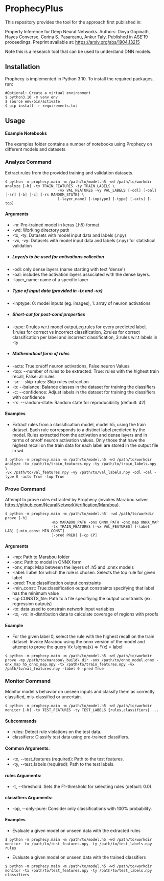 # ProphecyPlus
This repository provides the tool for the approach first published in:

Property Inference for Deep Neural Networks.
Authors: Divya Gopinath, Hayes Converse, Corina S. Pasareanu, Ankur Taly.
Published in ASE'19 proceedings. Preprint available at: https://arxiv.org/abs/1904.13215

Note this is a research tool that can be used to understand DNN models.


## Installation
Prophecy is implemented in Python 3.10. To install the required packages, run:

```shell
#Optional: Create a virtual environment
$ python3.10 -m venv env
$ source env/bin/activate
$ pip install -r requirements.txt
```

## Usage

#### Example Notebooks
The examples folder contains a number of notebooks using Prophecy on different models and datasets.

### Analyze Command

Extract rules from the provided training and validation datasets.


```shell
$ python -m prophecy.main -m /path/to/model.h5 -wd /path/to/workdir analyze [-h] -tx TRAIN_FEATURES -ty TRAIN_LABELS \
						-vx VAL_FEATURES -vy VAL_LABELS [-odl] [-oal] [-sr] [-b] [-c] [-rs RANDOM_STATE] \
						[-layer_name] [-inptype] [-type] [-acts] [-top]
```

#### Arguments

- -m: Pre-trained model in keras (.h5) format
- -wd: Working directory path
- -tx, -ty: Datasets with model input data and labels (.npy) 
- -vx, -vy: Datasets with model input data and labels (.npy) for statistical validation
- ##### Layer/s to be used for activations collection
- -odl: only dense layers (name starting with text 'dense')
- -oal: includes the activation layers associated with the dense layers.
- -layer_name: name of a specific layer
- ##### Type of input data (provided in -tx and -vx)
- -inptype: 0: model inputs (eg. images), 1: array of neuron activations
- ##### Short-cut for post-cond properties
- -type: 0:rules w.r.t model output,eg.rules for every predicted label, 1:rules for correct vs incorrect classification, 2:rules for correct classification per label and incorrect classification, 3:rules w.r.t labels in -ty
- ##### Mathematical form of rules
- -acts: True:on/off neuron activations, False:neuron Values
- -top: --number of rules to be extracted: True: rules with the highest train recall, False: all rules
- -sr: --skip-rules: Skip rules extraction
- -b: --balance: Balance classes in the dataset for training the classifiers
- -c: --confidence: Adjust labels in the dataset for training the classifiers with confidence
- -rs: --random-state: Random state for reproducibility (default: 42)

#### Examples

- Extract rules from a classification model, model.h5, using the train dataset. Each rule corresponds to a distinct label predicted by the model. Rules extracted from the activation and dense layers and in terms of on/off neuron activation values. Only those that have the highest recall on the train data for each label are stored in the output file in wd.

```shell
$ python -m prophecy.main -m /path/to/model.h5 -wd /path/to/workdir analyze -tx /path/to/train_features.npy -ty /path/to/train_labels.npy \
-vx /path/to/val_features.npy -vy /path/to/val_labels.npy -odl -oal -type 0 -acts True -top True
```

### Prove Command

Attempt to prove rules extracted by Prophecy (invokes Marabou solver https://github.com/NeuralNetworkVerification/Marabou).

```shell
$ python -m prophecy.main -m /path/to/model.h5' -wd /path/to/workdir prove [-h]
                     -mp MARABOU_PATH -onx ONNX_PATH -onx_map ONNX_MAP
                     -tx TRAIN_FEATURES [-vx VAL_FEATURES] [-label LAB] [-min_const MIN_CONST]
                     [-pred PRED] [-cp CP]
```

#### Arguments
- -mp: Path to Marabou folder
- -onx: Path to model in ONNX form
- -onx_map: Map between the layers of .h5 and .onnx models
- -label: Label for which the rule is chosen. Selects the top rule for given label
- -pred: True:classification output constraints
- -min_const: True:classification output constraints specifying that label has the minimum value
- -cp CONSTS_file: Path to a file specifiying the output constraints (ex. regression outputs)
- -tx: data used to constrain network input variables
- -tx, -vx: in-distribution data to calculate coverage of regions with proofs

#### Example
- For the given label 0, select the rule with the highest recall on the train dataset. Invoke Marabou using the onnx version of the model and attempt to prove the query Vx \sigma(x) => F(x) = label
```shell
$ python -m prophecy.main -m /path/to/model.h5 -wd /path/to/workdir prove -mp /path/to/marabou\_build\_dir -onx /path/to/onnx_model.onnx -onx_map h5_onnx_map.npy -tx /path/to/train_features.npy -vx /path/to/val_features.npy -label 0 -pred True
```

### Monitor Command

Monitor model's behavior on unseen inputs and classify them as correctly classified, mis-classified or uncertain.

```shell
$ python -m prophecy.main -m /path/to/model.h5 -wd /path/to/workdir monitor [-h] -tx TEST_FEATURES -ty TEST_LABELS {rules,classifiers} ...
```

#### Subcommands
- rules: Detect rule violations on the test data.
- classifiers: Classify test data using pre-trained classifiers.


#### Common Arguments:
- -tx, --test_features (required): Path to the test features.
- -ty, --test_labels (required): Path to the test labels.


#### rules Arguments:
- -t, --threshold: Sets the F1-threshold for selecting rules (default: 0.0).

#### classifiers Arguments:
- -op, --only-pure: Consider only classifications with 100% probability.

#### Examples
- Evaluate a given model on unseen data with the extracted rules
```shell
$ python -m prophecy.main -m /path/to/model.h5 -wd /path/to/workdir monitor -tx /path/to/test_features.npy -ty /path/to/test_labels.npy rules
```

- Evaluate a given model on unseen data with the trained classifiers
```shell
$ python -m prophecy.main -m /path/to/model.h5 -wd /path/to/workdir monitor -tx /path/to/test_features.npy -ty /path/to/test_labels.npy classifiers 
```
